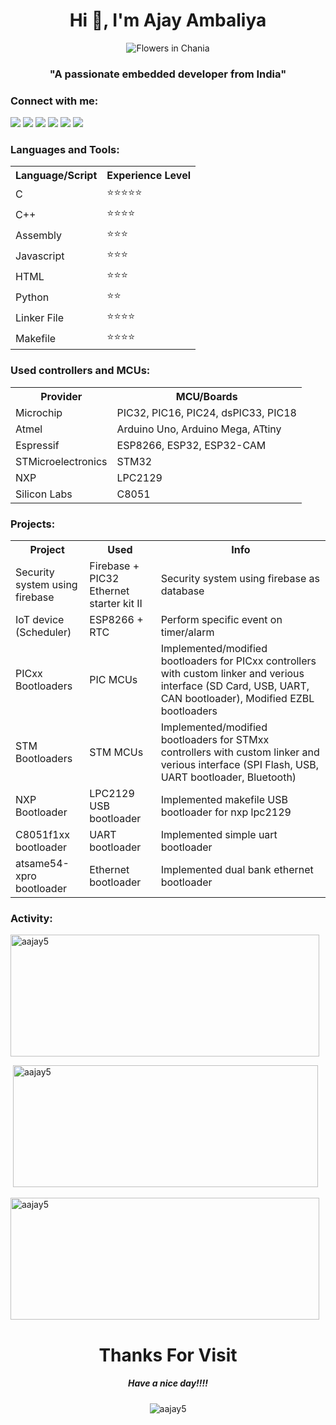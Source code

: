 
<div align="left">

<h1 align="center">Hi 👋, I'm Ajay Ambaliya </h1>
<p align ="center"><img src="https://i.imgur.com/qpvO2Vq.gif" alt="Flowers in Chania"></p>

<h3 align="center" >"A passionate embedded developer from India"</h3>

<h3 >Connect with me:</h3>
<p>
<a href="https://twitter.com/ajyambaliya" target="blank"><img src = https://shields.io/badge//-ajyambaliya-blue?logo=twitter&style=flat /></a>
<a href="https://linkedin.com/in/ambaliya-ajay-0b38547b" target="blank"><img src = https://shields.io/badge//-ambaliya&#8212;ajay&#8212;0b38547b-blue?logo=linkedin&style=flat /></a>
<a href="https://fb.com/ambaliya.ajay.003" target="blank"><img src = https://shields.io/badge//-ambaliya.ajay.003-blue?logo=facebook&style=flat /></a>
<a href="https://instagram.com/ambaliyaajay005" target="blank"><img src = https://shields.io/badge//-ambaliyaajay005-red?logo=instagram&style=flat /></a>
<a href="mailto:ambaliyaajay5@gmail.com" target="blank"><img src = https://shields.io/badge//-ambaliyaajay5@gmail.com-red?logo=gmail&style=flat /></a>
<a href="https://www.youtube.com/channel/UCm3MTUDEpwMWt1qwnzuvJrw" target="blank"><img src = https://shields.io/badge//-Entertainment&nbsp;Freak-red?logo=youtube&style=flat /></a>
</p>


<h3> Languages and Tools:</h3>
<table style="width:500px;">
    <tr>
    <th> Language/Script </th>
    <th> Experience Level</th>
  </tr>
  <tr>
    <td> C </td>
    <td>&#11088;&#11088;&#11088;&#11088;&#11088;</td>
  </tr>
  <tr>
    <td> C++ </td>
    <td>&#11088;&#11088;&#11088;&#11088;</td>
  </tr>
  <tr>
    <td> Assembly </td>
    <td>&#11088;&#11088;&#11088;</td>
  </tr>
  <tr>
    <td> Javascript </td>
    <td>&#11088;&#11088;&#11088;</td>
  </tr>
  <tr>
    <td> HTML </td>
    <td>&#11088;&#11088;&#11088;</td>
  </tr>
  <tr>
    <td> Python </td>
    <td>&#11088;&#11088;</td>
  </tr>
  <tr>
    <td> Linker File </td>
    <td>&#11088;&#11088;&#11088;&#11088;</td>
  </tr>
  <tr>
    <td> Makefile </td>
    <td>&#11088;&#11088;&#11088;&#11088;</td>
  </tr>
</table>

<h3> Used controllers and MCUs:</h3>
<table style="width:fit-content;">
 <tr>
    <th> Provider </th>
    <th> MCU/Boards </th>
  </tr>
  <tr>
    <td> Microchip </td>
    <td> PIC32, PIC16,  PIC24, dsPIC33, PIC18 </td>
  </tr>
  <tr>
    <td> Atmel </td>
    <td>Arduino Uno, Arduino Mega, ATtiny</td>
  </tr>
  <tr>
    <td> Espressif </td>
    <td>   ESP8266, ESP32, ESP32-CAM </td>
  </tr>
  <tr>
    <td> STMicroelectronics </td>
    <td> STM32 </td>
  </tr>
  <tr>
    <td> NXP </td>
    <td> LPC2129 </td>
  </tr>
  <tr>
    <td> Silicon Labs </td>
    <td> C8051 </td>
  </tr>
</table>

<h3>Projects:</h3>
<table style="width:fit-content;">
 <tr>
    <th> Project </th>
    <th> Used </th>
    <th> Info </th>
  </tr>
  <tr>
    <td> Security system using firebase </td>
    <td> Firebase  + PIC32 Ethernet starter kit II </td>
    <td> Security system using firebase as database </td>
  </tr>
  <tr>
    <td> IoT device (Scheduler) </td>
    <td> ESP8266 + RTC </td>
    <td> Perform specific event on timer/alarm </td>
  </tr>
  <tr>
    <td> PICxx Bootloaders </td>
    <td> PIC MCUs </td>
    <td> Implemented/modified bootloaders for PICxx controllers with custom linker and verious interface (SD Card, USB, UART, CAN bootloader), Modified EZBL bootloaders </td>
  </tr>
  <tr>
    <td> STM Bootloaders </td>
    <td> STM MCUs </td>
    <td> Implemented/modified bootloaders for STMxx controllers with custom linker and verious interface (SPI Flash, USB, UART bootloader, Bluetooth) </td>
  </tr>
  <tr>
    <td> NXP Bootloader </td>
    <td> LPC2129 USB bootloader </td>
    <td> Implemented makefile USB bootloader for nxp lpc2129 </td>
  </tr>
  <tr>
    <td> C8051f1xx bootloader </td>
    <td> UART bootloader </td>
    <td> Implemented simple uart bootloader </td>
  </tr>
  <tr>
    <td> atsame54-xpro bootloader </td>
    <td> Ethernet bootloader </td>
    <td> Implemented dual bank ethernet bootloader </td>
  </tr>
</table>

<h3>Activity: </h3>
<p ><img  src="https://github-readme-stats.vercel.app/api/top-langs?username=aajay5&show_icons=true&theme=dark&locale=en&layout=compact" width="494" height="195"  alt="aajay5" /></p>

<p >&nbsp;<img  src="https://github-readme-stats.vercel.app/api?username=aajay5&show_icons=true&theme=synthwave&text_color=ffffff&locale=en" width="488" height="195"  alt="aajay5" /></p>

<p ><img  src="https://github-readme-streak-stats.herokuapp.com/?user=aajay5&theme=dark" width="494" height="195"  alt="aajay5" /></p>

<div align = "center">
<h1>Thanks For Visit</h1>
<h5>Have a nice day!!!!</h5>
<img src="https://komarev.com/ghpvc/?username=aajay5&label=Profile%20views&color=050505&style=flat" alt="aajay5" /><div>

</div>

